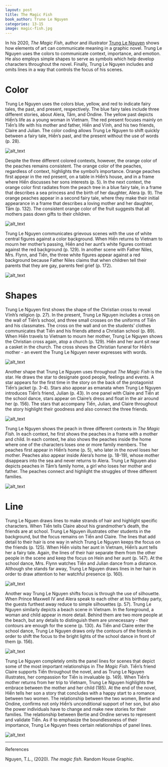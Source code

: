 ```yaml
---
layout: post
title: The Magic Fish
book_author: Trune Le Nguyen
categories: 13-15
image: magic-fish.jpg
---
```


In his 2020, _The Magic Fish_, author and illustrator [Trung Le
Nguyen](https://www.trungles.com/) shows how elements of art can communicate
meaning in a graphic novel. Trung Le Nguyen uses the colors to communicate
context, importance, and emotion. He also employs simple shapes to serve as
symbols which help develop characters throughout the novel. Finally, Trung Le
Nguyen includes and omits lines in a way that controls the focus of his scenes.

# Color

Trung Le Nguyen uses the colors blue, yellow, and red to indicate fairy tales,
the past, and present, respectively. The blue fairy tales include three
different stories, about Alera, Tấm, and Ondine. The yellow past depicts Hiền’s
life as a young woman in Vietnam. The red present focuses mainly on Tiến’s life
with his mother and father, Hiền and Vĩnh, and his two friends, Claire and
Julian. The color coding allows Trung Le Nguyen to shift quickly between a fairy
tale, Hiền’s past, and the present without the use of words (p. 28).

![alt_text](/assets/images/magic-fish/magic-fish-01.webp "image_tooltip")

Despite the three different colored contexts, however, the orange color of the
peaches remains consistent. The orange color of the peaches, regardless of
context, highlights the symbol’s importance. Orange peaches first appear in the
red present, on a table in Hiền’s house, and in a frame where Hiền discusses her
sons interests (p. 5). In the next context, the orange color first radiates from
the peach tree in a blue fairy tale, in a frame that describes a sea princess
and the birth of her daughter, Alera (p. 9). The orange peaches appear in a
second fairy tale, where they make their initial appearance in a frame that
describes a loving mother and her daughter, Tấm (p. 132). The consistent orange
color of the fruit suggests that all mothers pass down gifts to their children.

![alt_text](/assets/images/magic-fish/magic-fish-02.webp "image_tooltip")

Trung Le Nguyen communicates grievous scenes with the use of white central
figures against a color background. When Hiền returns to Vietnam to mourn her
mother’s passing, Hiền and her aunt’s white figures contrast against the red
background (p. 129). In another scene with Father Niles, Mrs. Flynn, and Tiến,
the three white figures appear against a red background because Father Niles
claims that when children tell their parents that they are gay, parents feel
grief (p. 172).

![alt_text](/assets/images/magic-fish/magic-fish-03.webp "image_tooltip")

# Shapes

Trung Le Nguyen first shows the shape of the Christian cross to reveal Vĩnh’s
religion (p. 27). In the present, Trung Le Nguyen includes a cross on the wall
of Tiến’s school, and three small crosses on the uniforms of Tiến and his
classmates. The cross on the wall and on the students’ clothes communicates that
Tiến and his friends attend a Christian school (p. 89). When Hiền travels to
Vietnam to mourn her mother, Trung Le Nguyen shows the Christian cross again,
atop a church (p. 129). Hiền and her aunt sit near a casket in the church. The
cross shows the Christian funeral for Hiền’s mother - an event the Trung Le
Nguyen never expresses with words.

![alt_text](/assets/images/magic-fish/magic-fish-04.webp "image_tooltip")

Another shape that Trung Le Nguyen uses throughout _The Magic Fish_ is the star.
He draws the star to designate good people, feelings and events. A star appears
for the first time in the story on the back of the protagonist Tiến’s jacket (p.
3-4). Stars also appear as emanata when Trung Le Nguyen introduces Tiến’s
friend, Julian (p. 43). In one panel with Claire and Tiến at the school dance,
stars appear on Claire’s dress and float in the air around her (p. 156). The
stars that accompany Tiến, Julian, and Claire throughout the story highlight
their goodness and also connect the three friends.

![alt_text](/assets/images/magic-fish/magic-fish-05.webp "image_tooltip")

Trung Le Nguyen shows the peach in three different contexts in _The Magic Fish_.
In each context, he first shows the peaches in a frame with a mother and child.
In each context, he also shows the peaches inside the home where one of the
characters loses one or more family members. The peaches first appear in Hiền’s
home (p. 5), who later in the novel loses her mother. Peaches also appear inside
Alera’s home (p. 18-19), whose mother disappears into the sea and never returns
to Alera. Trung Le Nguyen also depicts peaches in Tấm’s family home, a girl who
loses her mother and father. The peaches connect and highlight the struggles of
three different families.

![alt_text](/assets/images/magic-fish/magic-fish-06.webp "image_tooltip")

# Line

Trung Le Nguen draws lines to make strands of hair and highlight specific
characters. When Tiến tells Claire about his grandmother’s death, the friends
are at school. Trung Le Nguyen illustrates other students in the background, but
the focus remains on Tiến and Claire. The lines that add detail to their hair is
one way in which Trung Le Nguyen keeps the focus on the friends (p. 125). When
Hiền visits her aunt in Vietnam, Hiền’s aunt tells her a fairy tale. Again, the
lines of their hair separate them from the other people in the scene and keep
the focus on Hein and her aunt (p. 147). At the school dance, Mrs. Flynn watches
Tiến and Julian dance from a distance. Although she stands far away, Trung Le
Nguyen draws lines in her hair in order to draw attention to her watchful
presence (p. 160).

![alt_text](/assets/images/magic-fish/magic-fish-07.webp "image_tooltip")

Another way Trung Le Nguyen shifts focus is through the use of silhouette. When
Prince Maxwell IV and Alera speak to each other at his birthday party, the
guests furthest away reduce to simple silhouettes (p. 57). Trung Le Nguyen
similarly depicts a beach scene in Vietnam. In the foreground, a woman and child
appear in more detail. Behind them are two more people at the beach, but any
details to distinguish them are unnecessary - their contours are enough for the
scene (p. 130). As Tiến and Claire enter the school dance, Trung Le Nguyen draws
only the contours of the friends in order to shift the focus to the bright
lights of the school dance in front of them (p. 156).

![alt_text](/assets/images/magic-fish/magic-fish-08.webp "image_tooltip")

Trung Le Nguyen completely omits the panel lines for scenes that depict some of
the most important relationships in _The Magic Fish_. Tiến’s friend Claire
supports Tiến throughout the novel, and as Trung Le Nguyen illustrates, her
compassion for Tiến is invaluable (p. 149). When Tiến’s mother returns from her
trip to Vietnam, Trung Le Nguyen highlights the embrace between the mother and
her child (185). At the end of the novel, Hiền tells her son a story that
concludes with a happy start to a romance between two women. The relationship
between the two women, Bertie and Ondine, confirms not only Hiền’s unconditional
support of her son, but also the power individuals have to change and make new
stories for their families. The relationship between Bertie and Ondine serves to
represent and validate Tiến. As if to emphasize the boundlessness of their
importance, Trung Le Nguyen frees certain relationships of panel lines.

![alt_text](/assets/images/magic-fish/magic-fish-09.webp "image_tooltip")

---
References

Nguyen, T.L., (2020). _The magic fish_. Random House Graphic.
